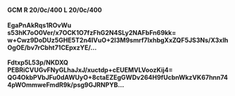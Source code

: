 #### GCM R 20/0c/400 L 20/0c/400
**EgaPnAkRqs1ROvWu**<br/>**s53hK7oO0Ver/x7OCK1O7fzFhG2N4SLy2NAFbFn69kk=**<br/>**w+Cwz9DoDUz5GHE5T2n4IVuO+2I3M9smrf7IxhbgXxZQF5JS3Ns/X3xIhOgOE/bv7rCbht71CEpxzYE/...**<br/><br/>
**Fdtxp5L53p/NKDXQ**<br/>**PEBRiCVUGvFNyGLhaJxJ/xuctdp+cEUEMVLVoozKij4=**<br/>**QG4OkbPVbJFu0dAWUyO+8ctaEZEgGWDv264H9fUcbnWkzVK67hnn744pWOmmweFmdR9k/psg9GJRNPYB...**